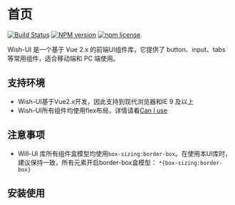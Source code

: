 # 首页

[![Build Status](https://travis-ci.org/code661/gulu.svg?branch=master)](https://travis-ci.org/code661/gulu)
[![NPM version][npm-image]][npm-url]
[![npm license][license-image]][download-url]

[npm-image]: https://img.shields.io/npm/v/wish-ui.svg
[npm-url]: https://npmjs.org/package/wish-ui
[download-url]: https://npmjs.org/package/wish-ui
[license-image]: https://img.shields.io/npm/l/wish-ui.svg

Wish-UI 是一个基于 Vue 2.x 的前端UI组件库，它提供了 button、input、tabs 等常用组件，适合移动端和 PC 端使用。
## 支持环境

- Wish-UI基于Vue2.x开发，因此支持到现代浏览器和IE 9 及以上
- Wish-UI所有组件均使用flex布局，详情请看[Can I use](https://caniuse.com/#search=flex)

## 注意事项

- Will-UI 库所有组件盒模型均使用`box-sizing:border-box`。在使用本UI库时，建议保持一致，所有元素开启border-box盒模型：
  `*{box-sizing:border-box}`
  
## 安装使用

